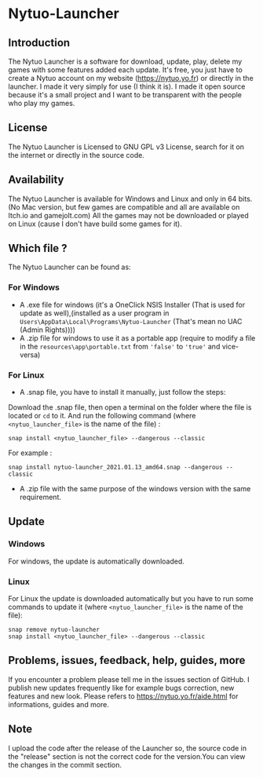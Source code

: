 # Nytuo-Launcher

## Introduction
 
The Nytuo Launcher is a software for download, update, play, delete my games with some features added each update.
It's free, you just have to create a Nytuo account on my website (https://nytuo.yo.fr) or directly in the launcher.
I made it very simply for use (I think it is).
I made it open source because it's a small project and I want to be transparent with the people who play my games.

## License
The Nytuo Launcher is Licensed to GNU GPL v3 License, search for it on the internet or directly in the source code.

## Availability
The Nytuo Launcher is available for Windows and Linux and only in 64 bits. (No Mac version, but few games are compatible and all are available on Itch.io and gamejolt.com) 
All the games may not be downloaded or played on Linux (cause I don't have build some games for it).

## Which file ?
The Nytuo Launcher can be found as:
### For Windows
- A .exe file for windows (it's a OneClick NSIS Installer (That is used for update as well),(installed as a user program in ```Users\AppData\Local\Programs\Nytuo-Launcher``` (That's mean no UAC (Admin Rights))))
- A .zip file for windows to use it as a portable app (require to modify a file in the ```resources\app\portable.txt``` from ```'false'``` to ```'true'``` and vice-versa)
### For Linux
- A .snap file, you have to install it manually, just follow the steps:

Download the .snap file, then open a terminal on the folder where the file is located or ```cd``` to it. And run the following command (where ```<nytuo_launcher_file>``` is the name of the file) :

```
snap install <nytuo_launcher_file> --dangerous --classic
```
For example :
```
snap install nytuo-launcher_2021.01.13_amd64.snap --dangerous --classic
```

- A .zip file with the same purpose of the windows version with the same requirement.

## Update
### Windows
For windows, the update is automatically downloaded.

### Linux
For Linux the update is downloaded automatically but you have to run some commands to update it (where ```<nytuo_launcher_file>``` is the name of the file):
```
snap remove nytuo-launcher
snap install <nytuo_launcher_file> --dangerous --classic
```

## Problems, issues, feedback, help, guides, more
If you encounter a problem please tell me in the issues section of GitHub.
I publish new updates frequently like for example bugs correction, new features and new look.
Please refers to https://nytuo.yo.fr/aide.html for informations, guides and more.

## Note 
I upload the code after the release of the Launcher so, the source code in the "release" section is not the correct code for the version.You can view the changes in the commit section.
